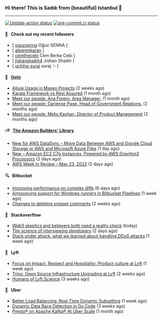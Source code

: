 ### Hi there! This is Sadık from (beautiful) Istanbul 👋

---

[![Update-action status](https://github.com/sadikkuzu/sadikkuzu/actions/workflows/sadikkuzu.yml/badge.svg)](https://github.com/sadikkuzu/sadikkuzu/actions/workflows/sadikkuzu.yml)
[![pre-commit.ci status](https://results.pre-commit.ci/badge/github/sadikkuzu/sadikkuzu/master.svg)](https://results.pre-commit.ci/latest/github/sadikkuzu/sadikkuzu/master)

#### 🔭 &nbsp; Check out my recent followers

- [ [oguzsenna](https://github.com/oguzsenna) Oğuz SENNA ]
- [ [alperenkaran](https://github.com/alperenkaran)  ]
- [ [cemthecebi](https://github.com/cemthecebi) Cem Berke Cebi ]
- [ [jishanshaikh4](https://github.com/jishanshaikh4) Jishan Shaikh ]
- [ [uchiha-suraj](https://github.com/uchiha-suraj) suraj ✨  ]


#### 🚀 &nbsp; [Getir](https://technology.getir.com)

- [Allure Usage in Maven Projects](https://medium.com/getir/allure-usage-in-maven-projects-1900152e7a11?source=rss----5138a1e0a250---4) (2 weeks ago)
- [Karate Framework vs Rest Assured](https://medium.com/getir/karate-framework-vs-rest-assured-95482a61002e?source=rss----5138a1e0a250---4) (1 month ago)
- [Meet our people: Ana Forero, Area Manager.](https://medium.com/getir/meet-our-people-ana-forero-area-manager-755cac4941e?source=rss----5138a1e0a250---4) (1 month ago)
- [Meet our people: Darienne Page, Head of Government Relations.](https://medium.com/getir/meet-our-people-darienne-page-head-of-government-relations-585f4b50b26d?source=rss----5138a1e0a250---4) (2 months ago)
- [Meet our people: Melis Kayhan, Director of Product Management](https://medium.com/getir/meet-our-people-melis-kayhan-director-of-product-management-27e8f9913648?source=rss----5138a1e0a250---4) (2 months ago)


#### ⛅ &nbsp; [The Amazon Builders' Library](https://aws.amazon.com/builders-library/)

- [New for AWS DataSync – Move Data Between AWS and Google Cloud Storage or AWS and Microsoft Azure Files](https://aws.amazon.com/blogs/aws/new-for-aws-datasync-move-data-between-aws-and-google-cloud-storage-or-aws-and-microsoft-azure-files/) (1 day ago)
- [New – Amazon EC2 C7g Instances, Powered by AWS Graviton3 Processors](https://aws.amazon.com/blogs/aws/new-amazon-ec2-c7g-instances-powered-by-aws-graviton3-processors/) (2 days ago)
- [AWS Week In Review – May 23, 2022](https://aws.amazon.com/blogs/aws/aws-week-in-review-may-27-2022/) (2 days ago)


#### 🔍 &nbsp; Bitbucket

- [Improving performance on complex diffs](https://bitbucket.org/blog/improving-performance-on-complex-diffs) (6 days ago)
- [Announcing support for Windows runners in Bitbucket Pipelines](https://bitbucket.org/blog/windows-runners) (1 week ago)
- [Changes to deleting snippet comments](https://bitbucket.org/blog/changes-to-deleting-snippet-comments) (2 weeks ago)


#### 📰 &nbsp; Stackoverflow

- [Web3 skeptics and believers both need a reality check](https://stackoverflow.blog/2022/05/25/web3-skeptics-and-believers-both-need-a-reality-check/) (today)
- [The science of interviewing developers](https://stackoverflow.blog/2022/05/23/the-science-of-interviewing-developers/) (2 days ago)
- [Stack under attack: what we learned about handling DDoS attacks](https://stackoverflow.blog/2022/05/16/stack-under-attack-what-we-learned-about-handling-ddos-attacks/) (1 week ago)

#### 🚕 &nbsp; Lyft

- [Focus on Impact, Respect and Hospitality: Product culture at Lyft](https://eng.lyft.com/focus-on-impact-respect-and-hospitality-product-culture-at-lyft-6a6259782fed?source=rss----25cd379abb8---4) (1 week ago)
- [Trino: Open Source Infrastructure Upgrading at Lyft](https://eng.lyft.com/trino-open-source-infrastructure-upgrading-at-lyft-83f26b099fa?source=rss----25cd379abb8---4) (2 weeks ago)
- [Humans of Lyft Science](https://eng.lyft.com/humans-of-lyft-science-372a4ff226c0?source=rss----25cd379abb8---4) (3 weeks ago)

#### 🚕 &nbsp; Uber

- [Better Load Balancing: Real-Time Dynamic Subsetting](https://eng.uber.com/better-load-balancing-real-time-dynamic-subsetting/) (1 week ago)
- [Dynamic Data Race Detection in Go Code](https://eng.uber.com/dynamic-data-race-detection-in-go-code/) (3 weeks ago)
- [Presto® on Apache Kafka® At Uber Scale](https://eng.uber.com/presto-on-apache-kafka-at-uber-scale/) (1 month ago)
